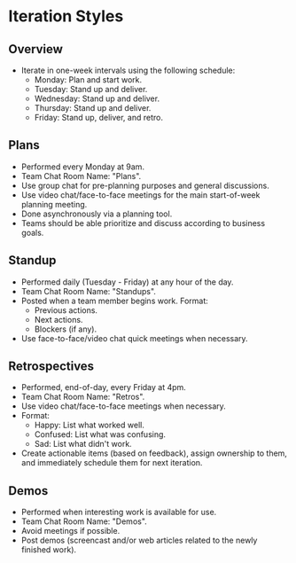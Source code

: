 # Iteration Styles

## Overview

- Iterate in one-week intervals using the following schedule:
  - Monday: Plan and start work.
  - Tuesday: Stand up and deliver.
  - Wednesday: Stand up and deliver.
  - Thursday: Stand up and deliver.
  - Friday: Stand up, deliver, and retro.

## Plans

- Performed every Monday at 9am.
- Team Chat Room Name: "Plans".
- Use group chat for pre-planning purposes and general discussions.
- Use video chat/face-to-face meetings for the main start-of-week planning meeting.
- Done asynchronously via a planning tool.
- Teams should be able prioritize and discuss according to business goals.

## Standup

- Performed daily (Tuesday - Friday) at any hour of the day.
- Team Chat Room Name: "Standups".
- Posted when a team member begins work. Format:
  - Previous actions.
  - Next actions.
  - Blockers (if any).
- Use face-to-face/video chat quick meetings when necessary.

## Retrospectives

- Performed, end-of-day, every Friday at 4pm.
- Team Chat Room Name: "Retros".
- Use video chat/face-to-face meetings when necessary.
- Format:
  - Happy: List what worked well.
  - Confused: List what was confusing.
  - Sad: List what didn't work.
- Create actionable items (based on feedback), assign ownership to them, and immediately schedule them for next
  iteration.

## Demos

- Performed when interesting work is available for use.
- Team Chat Room Name: "Demos".
- Avoid meetings if possible.
- Post demos (screencast and/or web articles related to the newly finished work).
